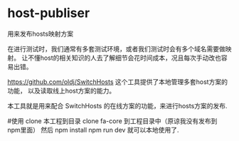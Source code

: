 # host-publiser
用来发布hosts映射方案

在进行测试时，我们通常有多套测试环境，或者我们测试时会有多个域名需要做映射。
让不懂host的相关知识的人去了解细节会花时间成本，况且每次手动改也容易出错。

https://github.com/oldj/SwitchHosts
这个工具提供了本地管理多套host方案的功能，
以及读取线上host方案的能力。

本工具就是用来配合 SwitchHosts 的在线方案的功能，来进行hosts方案的发布.


#使用
clone 本工程到目录
clone fa-core 到工程目录中（原谅我没有发布到 npm里面）
然后 npm install
npm run dev 就可以本地使用了.
